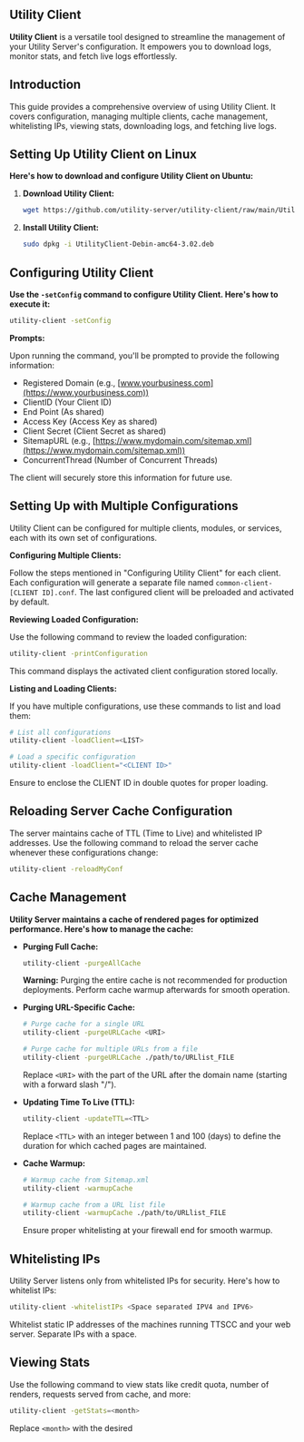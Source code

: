 ## Utility Client

**Utility Client** is a versatile tool designed to streamline the management of your Utility Server's configuration. It empowers you to download logs, monitor stats, and fetch live logs effortlessly.

## Introduction

This guide provides a comprehensive overview of using Utility Client. It covers configuration, managing multiple clients, cache management, whitelisting IPs, viewing stats, downloading logs, and fetching live logs.

## Setting Up Utility Client on Linux

**Here's how to download and configure Utility Client on Ubuntu:**

1. **Download Utility Client:**

   ```bash
   wget https://github.com/utility-server/utility-client/raw/main/UtilityClient-Debin-amc64-3.02.deb
   ```

2. **Install Utility Client:**

   ```bash
   sudo dpkg -i UtilityClient-Debin-amc64-3.02.deb
   ```

## Configuring Utility Client

**Use the `-setConfig` command to configure Utility Client. Here's how to execute it:**

```bash
utility-client -setConfig
```

**Prompts:**

Upon running the command, you'll be prompted to provide the following information:

* Registered Domain (e.g., [www.yourbusiness.com](https://www.yourbusiness.com))
* ClientID (Your Client ID)
* End Point (As shared)
* Access Key (Access Key as shared)
* Client Secret (Client Secret as shared)
* SitemapURL (e.g., [https://www.mydomain.com/sitemap.xml](https://www.mydomain.com/sitemap.xml))
* ConcurrentThread (Number of Concurrent Threads)

The client will securely store this information for future use.

## Setting Up with Multiple Configurations

Utility Client can be configured for multiple clients, modules, or services, each with its own set of configurations.

**Configuring Multiple Clients:**

Follow the steps mentioned in "Configuring Utility Client" for each client. Each configuration will generate a separate file named `common-client-[CLIENT ID].conf`. The last configured client will be preloaded and activated by default.

**Reviewing Loaded Configuration:**

Use the following command to review the loaded configuration:

```bash
utility-client -printConfiguration
```

This command displays the activated client configuration stored locally.

**Listing and Loading Clients:**

If you have multiple configurations, use these commands to list and load them:

```bash
# List all configurations
utility-client -loadClient=<LIST>

# Load a specific configuration
utility-client -loadClient="<CLIENT ID>"
```

Ensure to enclose the CLIENT ID in double quotes for proper loading.

## Reloading Server Cache Configuration

The server maintains cache of TTL (Time to Live) and whitelisted IP addresses. Use the following command to reload the server cache whenever these configurations change:

```bash
utility-client -reloadMyConf
```

## Cache Management

**Utility Server maintains a cache of rendered pages for optimized performance. Here's how to manage the cache:**

* **Purging Full Cache:**

  ```bash
  utility-client -purgeAllCache
  ```

  **Warning:** Purging the entire cache is not recommended for production deployments. Perform cache warmup afterwards for smooth operation.

* **Purging URL-Specific Cache:**

  ```bash
  # Purge cache for a single URL
  utility-client -purgeURLCache <URI>

  # Purge cache for multiple URLs from a file
  utility-client -purgeURLCache ./path/to/URLlist_FILE
  ```

  Replace `<URI>` with the part of the URL after the domain name (starting with a forward slash "/").

* **Updating Time To Live (TTL):**

  ```bash
  utility-client -updateTTL=<TTL>
  ```

  Replace `<TTL>` with an integer between 1 and 100 (days) to define the duration for which cached pages are maintained.

* **Cache Warmup:**

  ```bash
  # Warmup cache from Sitemap.xml
  utility-client -warmupCache

  # Warmup cache from a URL list file
  utility-client -warmupCache ./path/to/URLlist_FILE
  ```

  Ensure proper whitelisting at your firewall end for smooth warmup.

## Whitelisting IPs

Utility Server listens only from whitelisted IPs for security. Here's how to whitelist IPs:

```bash
utility-client -whitelistIPs <Space separated IPV4 and IPV6>
```

Whitelist static IP addresses of the machines running TTSCC and your web server. Separate IPs with a space.

## Viewing Stats

Use the following command to view stats like credit quota, number of renders, requests served from cache, and more:

```bash
utility-client -getStats=<month>
```

Replace `<month>` with the desired
